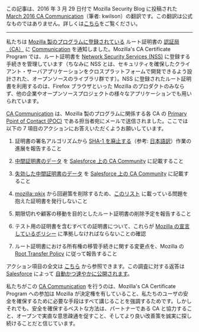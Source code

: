 この記事は、2016 年 3 月 29 日付で Mozilla Security Blog に投稿された [March 2016 CA Communication](https://blog.mozilla.org/security/2016/03/29/march-2016-ca-communication/)（筆者: kwilson）の翻訳です。この翻訳は公式なものではありません。詳しくは[こちら](http://mozsec-jp.hatenablog.jp/entry/2015/09/11/025027)をご覧ください。

*****

私たちは [Mozilla 製のプログラムに登録されている](https://wiki.mozilla.org/CA:IncludedCAs) ルート証明書の [認証局（CA）](https://wiki.mozilla.org/CA:FAQ#What_are_CAs.3F) に [Communication](https://wiki.mozilla.org/CA:Communications#March_2016) を通知しました。Mozilla's CA Certificate Program では、ルート証明書を [Network Security Services (NSS)](https://developer.mozilla.org/en-US/docs/Mozilla/Projects/NSS) に登録する手続きを管理しています（ちなみに NSS とは、セキュリティを確保したクライアント・サーバアプリケーションをクロスプラットフォームで開発できるよう設計された、オープンソースのライブラリ群です）。NSS に登録されたルート証明書を利用するのは、Firefox ブラウザといった Mozilla のプロダクトのみならず、他の企業やオープンソースプロジェクトの様々なアプリケーションでも用いられています。

[CA Communication](https://wiki.mozilla.org/CA:Communications#March_2016) は、Mozilla 製のプログラムに関係する各 CA の [Primary Point of Contact (POC)](https://wiki.mozilla.org/CA:Information_checklist#CA_Primary_Point_of_Contact_.28POC.29) である担当者宛にメールで送信されました。ここでは以下の 7 項目のアクションにお答えいただくようお願いしています。

1. 証明書の署名アルゴリズムから [SHA-1 を廃止する](https://blog.mozilla.org/security/2015/10/20/continuing-to-phase-out-sha-1-certificates/)（参考: [日本語訳](https://www.google.co.jp/url?sa=t&rct=j&q=&esrc=s&source=web&cd=6&cad=rja&uact=8&ved=0ahUKEwjXo4LTq-jLAhVoJqYKHYs8CH0QFghFMAU&url=http%3A%2F%2Fmozsec-jp.hatenablog.jp%2Fentry%2F2015%2F10%2F22%2F111053&usg=AFQjCNHsxPhK9d67c0FTKPs6nOSCWUw6gA&sig2=qWMAOohqpT-C6CHE8I7sVQ)）作業の進展を報告すること

2. [中間証明書のデータ](https://wiki.mozilla.org/CA:SalesforceCommunity#Which_intermediate_certificate_data_should_CAs_add_to_Salesforce.3F) を [Salesforce 上の CA Community](https://wiki.mozilla.org/CA:SalesforceCommunity) に記載すること

3. [失効した中間証明書のデータ](https://wiki.mozilla.org/CA:SalesforceCommunity#Add_Revoked_Intermediate_Certificate_Data_to_Salesforce) を [Salesforce 上の CA Community](https://wiki.mozilla.org/CA:SalesforceCommunity) に記載すること

4. [mozilla::pkix](https://blog.mozilla.org/security/2014/08/20/mozillapkix-ships-in-firefox/) から回避策を削除するため、[このリスト](https://wiki.mozilla.org/SecurityEngineering/mozpkix-testing#Things_for_CAs_to_Fix) に載っている問題を抱えた証明書を発行しないこと

5. 期限切れや顧客の移動を目的としたルート証明書の削除予定を報告すること

6. テスト用の証明書を含むすべての証明書について、これらが [Mozilla の宣言しているポリシー](https://www.mozilla.org/en-US/about/governance/policies/security-group/certs/policy/) に準拠しなければならないことの確認

7. ルート証明書における所有権の移管手続きに関する変更点を、Mozilla の [Root Transfer Policy](https://wiki.mozilla.org/CA:RootTransferPolicy) に従って報告すること

アクション項目の全文は [こちら](https://mozillacaprogram.secure.force.com/Communications/CACommunicationSurveySample?CACommunicationId=a05o000000iHdtx) から参照できます。この調査に対する返答は [Salesforce](https://www.salesforce.com/) によって [自動かつ速やかに公開されます](https://wiki.mozilla.org/CA:Communications#March_2016_Responses)。

私たちがこの [CA Communication](https://wiki.mozilla.org/CA:Communications#March_2016) を行うのは、Mozilla's CA Certificate Program への参加は Mozilla が決定権を有していること、私たちのユーザの安全を確保するために必要な手段はすべて講じることを強調するためです。しかしそれでも、安全を確保するベストな方法は、パートナーである CA と協力すること、オープンで実直な意思疎通を促すこと、そしてより良い改善策を誠実に探し続けることだと信じています。
